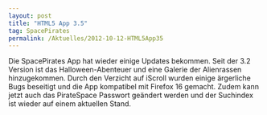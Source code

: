 ```yaml
---
layout: post
title: "HTML5 App 3.5"
tag: SpacePirates
permalink: /Aktuelles/2012-10-12-HTML5App35
---
```


Die SpacePirates App hat wieder einige Updates bekommen. Seit der 3.2 Version ist das Halloween-Abenteuer und eine Galerie der Alienrassen hinzugekommen. Durch den Verzicht auf iScroll wurden einige ärgerliche Bugs beseitigt und die App kompatibel mit Firefox 16 gemacht. Zudem kann jetzt auch das PirateSpace Passwort geändert werden und der Suchindex ist wieder auf einem aktuellen Stand.
